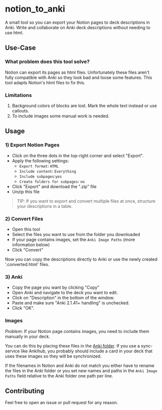 # notion_to_anki

A small tool so you can export your Notion pages to deck descriptions in Anki. Write and collaborate on Anki deck descriptions without needing to use html.

## Use-Case

### What problem does this tool solve?

Notion can export its pages as html files. Unfortunately these files aren't fully compatible with Anki so they look bad and loose some features. This tool adapts Notion's html files to fix this.

### Limitations

1. Background colors of blocks are lost. Mark the whole text instead or use callouts.
2. To include images some manual work is needed.

## Usage

### 1) Export Notion Pages

- Click on the three dots in the top-right corner and select "Export".
- Apply the following settings:
  - `Export format`: `HTML`
  - `Include content`: `Everything`
  - `Include subpages`:`yes`
  - `Create folders for subpages`: `no`
- Click "Export" and download the ".zip" file
- Unzip this file

> TIP: If you want to export and convert multiple files at once, structure your descriptions in a table.

### 2) Convert Files

- Open this tool
- Select the files you want to use from the folder you downloaded
- If your page contains images, set the `Anki Image Paths` (more information below)
- Click "Convert"

Now you can copy the descriptions directly to Anki or use the newly created '.converted.html' files.

### 3) Anki

- Copy the page you want by clicking "Copy"
- Open Anki and navigate to the deck you want to edit.
- Click on "Description" in the bottom of the window.
- Paste and make sure "Anki 2.1.41+ handling" is unchecked.
- Click "OK".

### Images

*Problem*: If your Notion page contains images, you need to include them manually in your deck.

You can do this by placing these files in the [Anki folder](https://docs.ankiweb.net/files.html). If you use a sync-service like Ankihub, you probably should include a card in your deck that uses these images so they will be synchronized.

If the filenames in Notion and Anki do not match you either have to rename the files in the Anki folder or you set new names and paths in the `Anki Image Paths` field relative to the Anki folder one path per line.

## Contributing

Feel free to open an issue or pull request for any reason.
